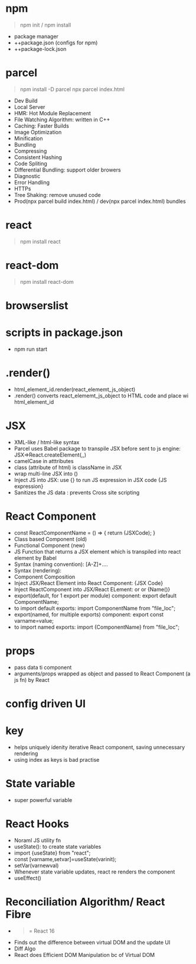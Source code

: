 # npm

> npm init / npm install

- package manager
- ++package.json (configs for npm)
- ++package-lock.json

# parcel

> npm install -D parcel
> npx parcel index.html

- Dev Build
- Local Server
- HMR: Hot Module Replacement
- File Watching Algorithm: written in C++
- Caching: Faster Builds
- Image Optimization
- Minification
- Bundling
- Compressing
- Consistent Hashing
- Code Spliting
- Differential Bundling: support older browers
- Diagnostic
- Error Handling
- HTTPs
- Tree Shaking: remove unused code
- Prod(npx parcel build index.html) / dev(npx parcel index.html) bundles

# react

> npm install react

# react-dom

> npm install react-dom

# browserslist

# scripts in package.json

- npm run start

# .render()

- html_element_id.render(react_elememt_js_object)
- .render() converts react_elememt_js_object to HTML code and place wi html_element_id

# JSX

- XML-like / html-like syntax
- Parcel uses Babel package to transpile JSX before sent to js engine: JSX=>React.createElement(,,)
- camelCase in atttributes
- class (attribute of html) is className in JSX
- wrap multi-line JSX into ()
- Inject JS into JSX: use {} to run JS expression in JSX code {JS expression}
- Sanitizes the JS data : prevents Cross site scripting

# React Component

- const ReactComponentName = () => { return (JSXCode); }
- Class based Component (old)
- Functional Component (new)
- JS Function that returns a JSX element which is transpiled into react element by Babel
- Syntax (naming convention): [A-Z]+....
- Syntax (rendering): <Name/>
- Component Composition
- Inject JSX/React Element into React Component: {JSX Code}
- Inject ReactComponent into JSX/React ELement: <Name/> or <Name></Name> or {Name()}
- export(default, for 1 export per module) component: export default ComponentName;
- to import default exports: import ComponentName from "file_loc";
- export(named, for multiple exports) component: export const varname=value;
- to import named exports: import {ComponentName} from "file_loc";

# props

- pass data ti component
- arguments/props wrapped as object and passed to React Component (a js fn) by React

# config driven UI

# key

- helps uniquely idenity iterative React component, saving unnecessary rendering
- using index as keys is bad practise

# State variable

- super powerful variable

# React Hooks

- Noraml JS utility fn
- useState(): to create state variables
- import {useState} from "react";
- const [varname,setvar]=useState(varinit);
- setVar(varnewval)
- Whenever state variable updates, react re renders the component
- useEffect()

# Reconciliation Algorithm/ React Fibre

- > = React 16
- Finds out the difference between virtual DOM and the update UI
- Diff Algo
- React does Efficient DOM Manipulation bc of Virtual DOM
